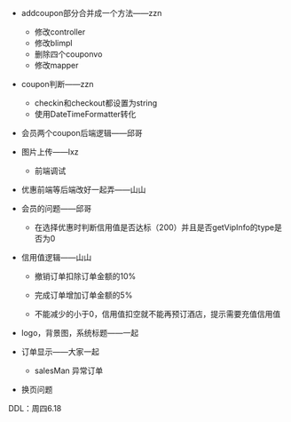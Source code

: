 - addcoupon部分合并成一个方法——zzn

  - 修改controller
  - 修改blimpl
  - 删除四个couponvo
  - 修改mapper

- coupon判断——zzn

  - checkin和checkout都设置为string
  - 使用DateTimeFormatter转化

- 会员两个coupon后端逻辑——邱哥

- 图片上传——lxz

  - 前端调试

- 优惠前端等后端改好一起弄——山山

- 会员的问题——邱哥

  - 在选择优惠时判断信用值是否达标（200）并且是否getVipInfo的type是否为0

- 信用值逻辑——山山

  - 撤销订单扣除订单金额的10%
  - 完成订单增加订单金额的5%

  - 不能减少的小于0，信用值扣空就不能再预订酒店，提示需要充值信用值

- logo，背景图，系统标题——一起

- 订单显示——大家一起
  - salesMan 异常订单
- 换页问题



DDL：周四6.18

